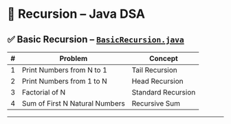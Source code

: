 # 🔁 Recursion – Java DSA

## ✅ Basic Recursion – [`BasicRecursion.java`](./BasicRecursion.java)

| # | Problem                        | Concept        |
|---|--------------------------------|----------------|
| 1 | Print Numbers from N to 1      | Tail Recursion |
| 2 | Print Numbers from 1 to N      | Head Recursion |
| 3 | Factorial of N                 | Standard Recursion |
| 4 | Sum of First N Natural Numbers | Recursive Sum  |

---